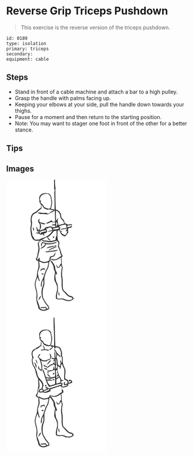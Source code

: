 # Reverse Grip Triceps Pushdown
> This exercise is the reverse version of the triceps pushdown.

``` 
id: 0189 
type: isolation 
primary: triceps 
secondary:  
equipment: cable 
``` 

## Steps

 - Stand in front of a cable machine and attach a bar to a high pulley.
 - Grasp the handle with palms facing up.
 - Keeping your elbows at your side, pull the handle down towards your thighs.
 - Pause for a moment and then return to the starting position.
 - Note: You may want to stager one foot in front of the other for a better stance.

## Tips


## Images

<svg width="203pt" height="275pt" viewBox="0 0 203 275" xmlns="http://www.w3.org/2000/svg">
  <g fill="#FFF">
    <path d="M0 0h96.56c.16 6.96.13 13.92.29 20.89.61-.72 1.22-1.44 1.83-2.17.12-1.2.37-3.61.5-4.81.9 4.64-2.52 8.53-1.95 13.1.45 11.02.59 22.06.52 33.1-2.51-.28-4.99-.7-7.46-1.21 1.44-6.38 3.64-13.12 1.52-19.6-.78-4.4-1.49-10.03-6.57-11.48-5.39-1.1-12.19-1.39-16.16 3.14-3.39 3.51-2.61 8.75-1.98 13.14.19 2.45 1.85 4.34 3.22 6.24-.04 1.98-.08 3.96-.09 5.95-3.1 2.13-5.87 4.68-8.76 7.08-2.9 2.57-7.2 3.3-9.38 6.71-2.89 4.74-3.18 10.61-2.3 15.98.92 4.7-1.26 9.24-.97 13.93.9 6.58.64 13.78 4.9 19.33 2.67 5.13 9.53 3.67 14.23 3.29-1.43 1.71-3.16 3.3-3.96 5.42-.37 3.04.86 5.96 1.07 8.96.5 5.51-1.94 10.69-2.22 16.15-.09 2.66-2.13 4.59-3.14 6.91 1.17 1.91 2.74 4.24 5.34 3.78-.65 5.5 1.26 11.2-.87 16.49-1.66 4.71-1.62 9.74-2.4 14.62-1.4 5.33-3.93 10.45-4.11 16.05.06 6.55 3.09 12.61 3.61 19.11.39 3.56-.59 7.09-.5 10.65.71 4.23 1.18 8.55 2.97 12.51 1.13 2.6.5 6.16 3.15 7.89 4.2 3.88 10.83 4.15 15.69 1.36 1.52-.7 3.65-.79 4.38-2.56.42-5.08-4.57-8.09-6.84-12.07-2.46-4.46-5.97-8.64-6.37-13.92-.68-6.4-.21-13.1 2.27-19.09 1.79-4.42.83-9.27.98-13.89-.19-5.24 2.03-10.1 3.66-14.96 1.11-3.68 3.89-6.62 4.71-10.41 1.3-4.3.31-9.37 3.67-12.87 2.13 5.17 6.99 9.29 6.84 15.24.04 2.95 1.63 5.48 2.88 8.05-1.12 5.19-1.91 10.52-1.53 15.84 1.3 4.52 4.62 8.25 5.28 13.01 2.02 8.41-3.44 16.33-2.04 24.79 4.01 2.96 8.86 1.4 13.37 1.71 4.66 2.17 9.75 4.01 14.95 3.19 2.81-1.15 6.76-1.93 7.46-5.42-1.13-2.62-3.49-4.41-6.34-4.68-4.83-.9-7.41-5.46-10.79-8.52-1.47-1.57-3.74-2.71-4.07-5.03-2.11-7.77-.13-15.92-1.62-23.77-1.22-5.98-.93-12.21.32-18.16.57-3.02-1.43-5.73-1.45-8.72-.01-4.54-.2-9.08-.74-13.59.79-1.07 3.2-1.81 2.17-3.5-1.02-2.04-2.38-3.96-2.7-6.27-.89-4.66-3.31-8.81-4.61-13.33.09-2.55 1.42-5.04.76-7.61-.79-1.81-2.44-3.16-2.95-5.08-1.24-6.12-.9-12.41-.3-18.58l3.19-.4c1.03 1.88 1.95 3.82 2.67 5.84 1.83 3.47 5.2 5.83 9.04 6.56 2.37-2.37 4.17-5.24 6.47-7.69a57.84 57.84 0 0 0-.65-7.2c.56-.65 1.11-1.31 1.67-1.96 1.76-.36 3.52-.73 5.29-1.1 1.19-2.09 1.52-4.38.68-6.67-2.43.21-4.85.47-7.25.85-2.18-1.06-4.59-1.67-6.66-2.9-.98-1.92-1.06-4.19-2.1-6.09-1.22-1.68-3.05-2.78-4.34-4.39-.96-2.72-.92-5.68-1.84-8.42-1.83-4.04-5.11-7.84-9.8-8.34-.87-11.8-.97-23.64-1.07-35.46-.18-4.04 1.33-8.2-.3-12.1-.53-4.26-.6-8.56-.47-12.84H203v275H0V0z"/>
    <path d="M71.47 31.61c3.51-3.12 8.46-3.14 12.88-3.03 2.2 1.82 4.79 3.67 5.27 6.7.65 4.19 2.12 8.38 1.45 12.67-.44 3.24-1.03 6.49-2.15 9.58-.75.31-2.23.93-2.98 1.25-2.86-.97-5.81-1.77-8.49-3.18-1.78-1.36-2.3-3.67-3.57-5.42-1.58-1.32-3.29-2.47-4.82-3.86.51-1.34 1.05-2.67 1.49-4.04-.66.02-1.98.04-2.64.05-.05-3.8.35-8.17 3.56-10.72z"/>
    <path d="M71.21 50.28c2.02 1.96 2.96 4.68 4.73 6.82 2.17 1.69 4.91 2.43 7.49 3.25.39.8.76 1.61 1.2 2.38-.2-.65-.6-1.94-.81-2.59 4.22-1.36 8.13 1.13 12.14 1.98-2.36 1.36-5.18 1.93-7.2 3.86-1.29 1.24-2.88 2.08-4.54 2.71-1.86-1.23-3.97-2.42-6.27-1.81-5.06 1.14-10.21-1.99-15.13.03 2.01.63 4.02 1.26 5.95 2.11 4.44.51 9.02-.21 13.37.97 1.49-.36 3.21-.33 4.41-1.44 2.51-2.13 5.88-2.59 8.75-4.06.45-1.47 1.41-2.35 2.87-2.64.34 7.52.54 15.05.58 22.58-.69.19-2.07.57-2.76.75-2.1-.18-4.2-1.96-4.57-4.06-2.47 4.1-8.54 3.36-10.88 7.78 3.29-.86 6.78-1.57 9.5-3.75 2.8.96 5.77.73 8.67.53.04 1.45.08 2.91.11 4.37-2.69-.12-5.5.01-7.66 1.83 2.63.21 5.28.07 7.9.39l.16 1.76c-.15.4-.44 1.2-.59 1.6-2.68.19-5.75.73-7.81-1.43-3.73.36-7.44.97-11.06 1.93-1.72.44-2.41 2.31-3.46 3.55-2.43.86-4.91 1.55-7.42 2.13l-1.2 4.81c3.01-4.08 8.23-4.36 12.88-4.52.05.56.14 1.68.18 2.24-3.05.31-6.09.86-9 1.83l-2.8 1.28 1.87 1.31c-.98-.06-1.96-.11-2.94-.16-.37-2.62-1.09-5.57.94-7.75-.65-.44-1.29-.88-1.94-1.31l-2.2 2.6c-1-2.25-1.99-4.49-2.98-6.73-.84.19-1.68.38-2.51.57.39.06 1.16.16 1.55.21.55 2.63 1.69 5.21 1.33 7.95.82-.03 2.48-.08 3.3-.11l.2 2.28c-2.36.22-4.71.55-7.03 1.01 2.76.69 5.56 1.2 8.32 1.88.96.61 1.92 1.24 2.95 1.72 1.29-.4 2.51-.96 3.75-1.49.89 1.19 1.72 2.47 2.93 3.36 1.04-1.45-.18-2.98-.53-4.44 2.33-.43 5.84-.6 6.45-3.49.86-2.5-1.3-4.43-2.46-6.37 1.45-.13 2.9-.25 4.36-.36l1.4-1.6c1.73-.12 3.45-.24 5.18-.33.97 1.68 1.74 3.47 2.28 5.35-3 1.07-6.74.79-9.03 3.33 3.25-.21 6.42-1.01 9.55-1.88-4.54 6.89-11.5 12.38-19.54 14.46-2.74.92-5.16 2.69-8.03 3.21-2.82.46-5.69.15-8.53 0-1.35-2.73-2.85-5.4-4.66-7.86-.58-4.65-1.65-9.21-2.2-13.86.26-4.33 1.56-8.63 1.47-12.95-1.67-4.99-1.12-10.65 1.9-15.01 2.29-2.97 6.38-3.46 8.86-6.19 2.54-2.49 5.59-4.38 8.2-6.79.04-2.58.02-5.15.06-7.73m-6.56 32.15c-.8 2.69 1.88 4.67 2.76 6.98 1.91 3.41-1.12 7.6 1.54 10.75 2.75-5.53 1.18-12-2.5-16.66.45-1.53.81-3.09 1.08-4.66-1.21.95-2.72 1.89-2.88 3.59m3.08 2.95c2.35 3.63 8 6.4 11.67 3.04-4.09-.22-7.77-2.03-11.67-3.04m-12.22 17.86c1.41-2.47.34-5.12-1.06-7.32-1.35 2.44.23 5 1.06 7.32zM100.54 82.94c-.01-6.96-.58-13.93.01-20.88 5.4 1.88 8.61 7.48 8.85 13.01.12 4.82 6.1 6.25 6.86 10.94.47.82.95 1.64 1.43 2.46-4.06 1.04-8.1 2.11-12.13 3.22-.47-2.89-1.25-5.72-1.89-8.58l1.24-5.83c-1.55 1.82-2.93 3.76-4.37 5.66zM101 84.51c1 1.52 1.92 3.1 2.87 4.65-.77 1.95-1.52 3.91-2.46 5.8l-.3-.94c-.3-3.16-.57-6.36-.11-9.51zM106.79 93.34c4.52-1.09 8.96-2.73 13.64-2.91.63 2.23 1.24 4.46 1.72 6.73-4.16 1.21-9.22.63-12.67 3.48 4.73-.1 9.33-1.32 13.93-2.32-.63.9-1.88 2.7-2.51 3.6-.09.92-.18 1.84-.26 2.76.93-.71 1.86-1.43 2.81-2.12-.27 3.65-1.51 7.88-5.35 9.2-3.2-1.66-6.53-3.45-7.92-7.03.71.04 2.13.13 2.84.17-.36-.58-1.07-1.74-1.42-2.32-.5.64-1.01 1.27-1.51 1.91-.92-1.81-2.47-3.63-1.24-5.69 1.34-2.19-1.02-3.77-2.06-5.46zM122.87 92.73c3.09-.7 6.23-1.11 9.39-1.34-.06 4.34-5.32 3.08-8 4.94-.47-1.2-.93-2.4-1.39-3.6z"/>
    <path d="M94.37 98.5c4.49-.89 9.15-3.24 13.74-1.67-3.04 4.33-9.03 2.94-13.56 3.87-.04-.55-.13-1.65-.18-2.2zM96.05 103.87c1.82-.58 3.71-.87 5.57-1.26-.16 4.23 1.33 8.83-.94 12.72-1.03 1.9-.96 4.09-.97 6.19-4.87 1.04-9.86 3.23-14.87 1.9-4.26-1.02-8.74-.49-12.96-1.81 3.87-1.68 6.67-5.39 11.12-5.64.8 3.49 3.22 6.9 7.17 6.73-2.13-2.16-4.46-4.13-6.28-6.57 4.57-3.51 8.92-7.47 12.16-12.26m-1.21 13.88c1.3-.37 2.62-2.14 2.08-3.49-1.65-.81-4.07 2.71-2.08 3.49z"/>
    <path d="M69 122.35c.52-.25 1.56-.75 2.09-1 2.16 4.69 8.24 2.9 12.29 4.12 6.42 1.97 12.8-.85 18.91-2.62 1.04 1.41 2.38 2.64 3.13 4.24.48 2.34-.72 4.61-.91 6.93 1.35 4.4 4.05 8.37 4.58 13.03.24 2.46 1.25 4.71 2.85 6.58-4.07 1.54-6.83 5.26-11.01 6.59-3.91 1.78-8.05-.45-11.98-.96 1.2-4.82 7.95-2.5 9.2-7.1.84-1.68 1.35-3.5 1.72-5.34-1.89 1.83-3.23 4.11-4.34 6.47-2.45.52-4.93 1.05-7.16 2.21-1.07 2.21-.1 5.05-1.57 7.15-2.28 2.27-5.65 2.83-8.7 3.31-3.81.53-7.16-1.66-10.53-3.03.04-1.79.07-3.57.08-5.35-2.52.09-2.78 2.88-3.9 4.55-.58-.84-1.16-1.67-1.73-2.49 2.59-3.57 2.7-8.02 3.69-12.13 2.17-5.25 1.78-11.25.23-16.61-.71-2.23.58-4.38 1.16-6.47l2.56-.33c-.17-.43-.5-1.31-.66-1.75m15.99 6.12c-4.28-.15-8.3-1.77-12.4-2.82-1.35 2.96-3.55 6.29-1.65 9.5.59-2.7 1.38-5.36 2.51-7.9 1.92.69 3.84 1.39 5.71 2.2-1.82 4.57-6.53 6.17-9.98 9.11l1.03.31c4.42-1.4 9.08-4.12 10.21-9 6.54 1.04 13.32.39 19.47-2.11 1.18-.64 1.89-1.85 2.78-2.81-5.62 2.2-11.6 3.8-17.68 3.52m12.3 5.75c1.25.52 3.67.79 4.39-.53-.94-.97-4.83-1.47-4.39.53m-16.49 4.23c5.1-.89 9.98-2.86 15.16-3.28l.65-1.94c-5.28 1.3-11.76 1.12-15.81 5.22m10.55.03c-2.36 1.21-5.05 2.34-6.23 4.92 5.53-3.45 12.07-4.91 17.45-8.5-3.96.38-7.65 1.93-11.22 3.58m-13.12 6.89c4.45 2.1 9.19-.45 13.79-.28 4.3-.32 9.54-.05 12.34-3.99-8.45 2.84-17.5 2.33-26.13 4.27z"/>
    <path d="M94.45 162.49c5.89.95 11.56-2.16 15.95-5.83.38 4.23.57 8.48.66 12.73-3.52.38-2.3 5.47-5.12 7.04-2.55-.52-3.78-2.98-4.65-5.17l-.48-.02c.72 2.27.92 5.26 3.3 6.49 3.52.5 4.94-3.36 6.61-5.67.68 2.23 1.98 4.5 1.41 6.91-1.43 6.57-2.08 13.53-.47 20.15.99 6.4-.56 12.97.98 19.32.54 2.2.49 4.83 2.51 6.3 3.8 3.26 6.44 7.75 10.62 10.57 2.68 1.92 7.42.81 8.43 4.69-4.67 4.39-11.86 3.3-17.09.56-4.31-2.1-9.31.53-13.69-1.1-.25-.32-.75-.98-1-1.31.15-4.34.1-8.89 1.86-12.95-.02-6.54.92-13.59-3.08-19.26-1.46-5.52-3.01-11.76-.8-17.3l1.02 3.6c.33-.82.98-2.44 1.31-3.25-1.22-3.68-3.86-6.97-3.76-11.01.12-4.22-2.7-7.52-4.76-10.91-1.22-2.13-3.16-3.64-5.23-4.87.55-4 3.5.08 5.47.29m13.34 71.95c-.46-2.88-.91-5.76-1.33-8.64-1.75 2.91-1.17 6.36 1.33 8.64zM66.7 164.59c2.73 1.1 5.27 2.79 8.19 3.37 3.52.28 6.97-.78 10.38-1.52-.55 4.58-1.12 9.35-3.45 13.42-4.42 6.66-4.91 15.04-8.99 21.87-2.41 4.53-3.3 9.82-2.5 14.89 1.84-1.7 1.53-4.34 1.72-6.6-.04-3.08 1.36-5.9 2.75-8.56.22 2.81.63 5.65.36 8.47-.31 3.55-2.43 6.57-3.17 10-1.47 8.64-.75 18.19 4.68 25.4 2.08 5.17 6.8 8.53 9.14 13.54-.8 1.12-2.25.99-3.45 1.28-.79-1.22-1.33-2.66-2.45-3.64-3.32.23-6.64.61-9.99.48-.14.38-.44 1.14-.59 1.52 3.32.33 6.63.22 9.94-.1.47.46 1.4 1.39 1.87 1.85-4.32 3.95-13.23 2.19-13.88-4.18-1.42-5.15-3.62-10.07-5.21-15.18 2.51-7.97.05-16.15-2.06-23.88-2.25-6.95.47-14.2 3.37-20.52.97 2.5 1.88 5.02 2.72 7.57l1.92.6c-1.78-5.1-3.52-10.28-3.98-15.7-.08-4.18 1.97-7.95 3.18-11.84.45-4.17-.43-8.37-.5-12.54m3.49 15.46c-.73 1.69-.88 3.54-.16 5.25.24-.84.72-2.52.96-3.37 1.85-.44 3.69-.91 5.52-1.44.56.74 1.67 2.23 2.23 2.97-.53-1.8-1.14-3.56-1.76-5.32-2.17.95-4.47 1.47-6.79 1.91m1.3 9.04c.12.49.34 1.47.46 1.96.78-.01 2.35-.04 3.14-.05.14-.4.43-1.2.58-1.6-1.39-.12-2.79-.22-4.18-.31m-6.83 53.64c3.43-1.53 4.47-5.29 6.09-8.33-3.61 1.11-4.59 5.31-6.09 8.33z"/>
  </g>
  <g fill="#333">
    <path d="M96.56 0h1.9c-.13 4.28-.06 8.58.47 12.84 1.63 3.9.12 8.06.3 12.1.1 11.82.2 23.66 1.07 35.46 4.69.5 7.97 4.3 9.8 8.34.92 2.74.88 5.7 1.84 8.42 1.29 1.61 3.12 2.71 4.34 4.39 1.04 1.9 1.12 4.17 2.1 6.09 2.07 1.23 4.48 1.84 6.66 2.9 2.4-.38 4.82-.64 7.25-.85.84 2.29.51 4.58-.68 6.67-1.77.37-3.53.74-5.29 1.1-.56.65-1.11 1.31-1.67 1.96.37 2.38.58 4.79.65 7.2-2.3 2.45-4.1 5.32-6.47 7.69-3.84-.73-7.21-3.09-9.04-6.56-.72-2.02-1.64-3.96-2.67-5.84l-3.19.4c-.6 6.17-.94 12.46.3 18.58.51 1.92 2.16 3.27 2.95 5.08.66 2.57-.67 5.06-.76 7.61 1.3 4.52 3.72 8.67 4.61 13.33.32 2.31 1.68 4.23 2.7 6.27 1.03 1.69-1.38 2.43-2.17 3.5.54 4.51.73 9.05.74 13.59.02 2.99 2.02 5.7 1.45 8.72-1.25 5.95-1.54 12.18-.32 18.16 1.49 7.85-.49 16 1.62 23.77.33 2.32 2.6 3.46 4.07 5.03 3.38 3.06 5.96 7.62 10.79 8.52 2.85.27 5.21 2.06 6.34 4.68-.7 3.49-4.65 4.27-7.46 5.42-5.2.82-10.29-1.02-14.95-3.19-4.51-.31-9.36 1.25-13.37-1.71-1.4-8.46 4.06-16.38 2.04-24.79-.66-4.76-3.98-8.49-5.28-13.01-.38-5.32.41-10.65 1.53-15.84-1.25-2.57-2.84-5.1-2.88-8.05.15-5.95-4.71-10.07-6.84-15.24-3.36 3.5-2.37 8.57-3.67 12.87-.82 3.79-3.6 6.73-4.71 10.41-1.63 4.86-3.85 9.72-3.66 14.96-.15 4.62.81 9.47-.98 13.89-2.48 5.99-2.95 12.69-2.27 19.09.4 5.28 3.91 9.46 6.37 13.92 2.27 3.98 7.26 6.99 6.84 12.07-.73 1.77-2.86 1.86-4.38 2.56-4.86 2.79-11.49 2.52-15.69-1.36-2.65-1.73-2.02-5.29-3.15-7.89-1.79-3.96-2.26-8.28-2.97-12.51-.09-3.56.89-7.09.5-10.65-.52-6.5-3.55-12.56-3.61-19.11.18-5.6 2.71-10.72 4.11-16.05.78-4.88.74-9.91 2.4-14.62 2.13-5.29.22-10.99.87-16.49-2.6.46-4.17-1.87-5.34-3.78 1.01-2.32 3.05-4.25 3.14-6.91.28-5.46 2.72-10.64 2.22-16.15-.21-3-1.44-5.92-1.07-8.96.8-2.12 2.53-3.71 3.96-5.42-4.7.38-11.56 1.84-14.23-3.29-4.26-5.55-4-12.75-4.9-19.33-.29-4.69 1.89-9.23.97-13.93-.88-5.37-.59-11.24 2.3-15.98 2.18-3.41 6.48-4.14 9.38-6.71 2.89-2.4 5.66-4.95 8.76-7.08.01-1.99.05-3.97.09-5.95-1.37-1.9-3.03-3.79-3.22-6.24-.63-4.39-1.41-9.63 1.98-13.14 3.97-4.53 10.77-4.24 16.16-3.14 5.08 1.45 5.79 7.08 6.57 11.48 2.12 6.48-.08 13.22-1.52 19.6 2.47.51 4.95.93 7.46 1.21.07-11.04-.07-22.08-.52-33.1-.57-4.57 2.85-8.46 1.95-13.1-.13 1.2-.38 3.61-.5 4.81-.61.73-1.22 1.45-1.83 2.17-.16-6.97-.13-13.93-.29-20.89M71.47 31.61c-3.21 2.55-3.61 6.92-3.56 10.72.66-.01 1.98-.03 2.64-.05-.44 1.37-.98 2.7-1.49 4.04 1.53 1.39 3.24 2.54 4.82 3.86 1.27 1.75 1.79 4.06 3.57 5.42 2.68 1.41 5.63 2.21 8.49 3.18.75-.32 2.23-.94 2.98-1.25 1.12-3.09 1.71-6.34 2.15-9.58.67-4.29-.8-8.48-1.45-12.67-.48-3.03-3.07-4.88-5.27-6.7-4.42-.11-9.37-.09-12.88 3.03m-.26 18.67c-.04 2.58-.02 5.15-.06 7.73-2.61 2.41-5.66 4.3-8.2 6.79-2.48 2.73-6.57 3.22-8.86 6.19-3.02 4.36-3.57 10.02-1.9 15.01.09 4.32-1.21 8.62-1.47 12.95.55 4.65 1.62 9.21 2.2 13.86 1.81 2.46 3.31 5.13 4.66 7.86 2.84.15 5.71.46 8.53 0 2.87-.52 5.29-2.29 8.03-3.21 8.04-2.08 15-7.57 19.54-14.46-3.13.87-6.3 1.67-9.55 1.88 2.29-2.54 6.03-2.26 9.03-3.33-.54-1.88-1.31-3.67-2.28-5.35-1.73.09-3.45.21-5.18.33l-1.4 1.6c-1.46.11-2.91.23-4.36.36 1.16 1.94 3.32 3.87 2.46 6.37-.61 2.89-4.12 3.06-6.45 3.49.35 1.46 1.57 2.99.53 4.44-1.21-.89-2.04-2.17-2.93-3.36-1.24.53-2.46 1.09-3.75 1.49-1.03-.48-1.99-1.11-2.95-1.72-2.76-.68-5.56-1.19-8.32-1.88 2.32-.46 4.67-.79 7.03-1.01l-.2-2.28c-.82.03-2.48.08-3.3.11.36-2.74-.78-5.32-1.33-7.95a82.3 82.3 0 0 1-1.55-.21c.83-.19 1.67-.38 2.51-.57.99 2.24 1.98 4.48 2.98 6.73l2.2-2.6c.65.43 1.29.87 1.94 1.31-2.03 2.18-1.31 5.13-.94 7.75.98.05 1.96.1 2.94.16l-1.87-1.31 2.8-1.28c2.91-.97 5.95-1.52 9-1.83-.04-.56-.13-1.68-.18-2.24-4.65.16-9.87.44-12.88 4.52l1.2-4.81c2.51-.58 4.99-1.27 7.42-2.13 1.05-1.24 1.74-3.11 3.46-3.55 3.62-.96 7.33-1.57 11.06-1.93 2.06 2.16 5.13 1.62 7.81 1.43.15-.4.44-1.2.59-1.6l-.16-1.76c-2.62-.32-5.27-.18-7.9-.39 2.16-1.82 4.97-1.95 7.66-1.83-.03-1.46-.07-2.92-.11-4.37-2.9.2-5.87.43-8.67-.53-2.72 2.18-6.21 2.89-9.5 3.75 2.34-4.42 8.41-3.68 10.88-7.78.37 2.1 2.47 3.88 4.57 4.06.69-.18 2.07-.56 2.76-.75-.04-7.53-.24-15.06-.58-22.58-1.46.29-2.42 1.17-2.87 2.64-2.87 1.47-6.24 1.93-8.75 4.06-1.2 1.11-2.92 1.08-4.41 1.44-4.35-1.18-8.93-.46-13.37-.97-1.93-.85-3.94-1.48-5.95-2.11 4.92-2.02 10.07 1.11 15.13-.03 2.3-.61 4.41.58 6.27 1.81 1.66-.63 3.25-1.47 4.54-2.71 2.02-1.93 4.84-2.5 7.2-3.86-4.01-.85-7.92-3.34-12.14-1.98.21.65.61 1.94.81 2.59-.44-.77-.81-1.58-1.2-2.38-2.58-.82-5.32-1.56-7.49-3.25-1.77-2.14-2.71-4.86-4.73-6.82m29.33 32.66c1.44-1.9 2.82-3.84 4.37-5.66l-1.24 5.83c.64 2.86 1.42 5.69 1.89 8.58 4.03-1.11 8.07-2.18 12.13-3.22-.48-.82-.96-1.64-1.43-2.46-.76-4.69-6.74-6.12-6.86-10.94-.24-5.53-3.45-11.13-8.85-13.01-.59 6.95-.02 13.92-.01 20.88m.46 1.57c-.46 3.15-.19 6.35.11 9.51l.3.94c.94-1.89 1.69-3.85 2.46-5.8-.95-1.55-1.87-3.13-2.87-4.65m5.79 8.83c1.04 1.69 3.4 3.27 2.06 5.46-1.23 2.06.32 3.88 1.24 5.69.5-.64 1.01-1.27 1.51-1.91.35.58 1.06 1.74 1.42 2.32-.71-.04-2.13-.13-2.84-.17 1.39 3.58 4.72 5.37 7.92 7.03 3.84-1.32 5.08-5.55 5.35-9.2-.95.69-1.88 1.41-2.81 2.12.08-.92.17-1.84.26-2.76.63-.9 1.88-2.7 2.51-3.6-4.6 1-9.2 2.22-13.93 2.32 3.45-2.85 8.51-2.27 12.67-3.48-.48-2.27-1.09-4.5-1.72-6.73-4.68.18-9.12 1.82-13.64 2.91m16.08-.61c.46 1.2.92 2.4 1.39 3.6 2.68-1.86 7.94-.6 8-4.94-3.16.23-6.3.64-9.39 1.34m-28.5 5.77c.05.55.14 1.65.18 2.2 4.53-.93 10.52.46 13.56-3.87-4.59-1.57-9.25.78-13.74 1.67m1.68 5.37c-3.24 4.79-7.59 8.75-12.16 12.26 1.82 2.44 4.15 4.41 6.28 6.57-3.95.17-6.37-3.24-7.17-6.73-4.45.25-7.25 3.96-11.12 5.64 4.22 1.32 8.7.79 12.96 1.81 5.01 1.33 10-.86 14.87-1.9.01-2.1-.06-4.29.97-6.19 2.27-3.89.78-8.49.94-12.72-1.86.39-3.75.68-5.57 1.26M69 122.35c.16.44.49 1.32.66 1.75l-2.56.33c-.58 2.09-1.87 4.24-1.16 6.47 1.55 5.36 1.94 11.36-.23 16.61-.99 4.11-1.1 8.56-3.69 12.13.57.82 1.15 1.65 1.73 2.49 1.12-1.67 1.38-4.46 3.9-4.55-.01 1.78-.04 3.56-.08 5.35 3.37 1.37 6.72 3.56 10.53 3.03 3.05-.48 6.42-1.04 8.7-3.31 1.47-2.1.5-4.94 1.57-7.15 2.23-1.16 4.71-1.69 7.16-2.21 1.11-2.36 2.45-4.64 4.34-6.47-.37 1.84-.88 3.66-1.72 5.34-1.25 4.6-8 2.28-9.2 7.1 3.93.51 8.07 2.74 11.98.96 4.18-1.33 6.94-5.05 11.01-6.59-1.6-1.87-2.61-4.12-2.85-6.58-.53-4.66-3.23-8.63-4.58-13.03.19-2.32 1.39-4.59.91-6.93-.75-1.6-2.09-2.83-3.13-4.24-6.11 1.77-12.49 4.59-18.91 2.62-4.05-1.22-10.13.57-12.29-4.12-.53.25-1.57.75-2.09 1m25.45 40.14c-1.97-.21-4.92-4.29-5.47-.29 2.07 1.23 4.01 2.74 5.23 4.87 2.06 3.39 4.88 6.69 4.76 10.91-.1 4.04 2.54 7.33 3.76 11.01-.33.81-.98 2.43-1.31 3.25l-1.02-3.6c-2.21 5.54-.66 11.78.8 17.3 4 5.67 3.06 12.72 3.08 19.26-1.76 4.06-1.71 8.61-1.86 12.95.25.33.75.99 1 1.31 4.38 1.63 9.38-1 13.69 1.1 5.23 2.74 12.42 3.83 17.09-.56-1.01-3.88-5.75-2.77-8.43-4.69-4.18-2.82-6.82-7.31-10.62-10.57-2.02-1.47-1.97-4.1-2.51-6.3-1.54-6.35.01-12.92-.98-19.32-1.61-6.62-.96-13.58.47-20.15.57-2.41-.73-4.68-1.41-6.91-1.67 2.31-3.09 6.17-6.61 5.67-2.38-1.23-2.58-4.22-3.3-6.49l.48.02c.87 2.19 2.1 4.65 4.65 5.17 2.82-1.57 1.6-6.66 5.12-7.04-.09-4.25-.28-8.5-.66-12.73-4.39 3.67-10.06 6.78-15.95 5.83m-27.75 2.1c.07 4.17.95 8.37.5 12.54-1.21 3.89-3.26 7.66-3.18 11.84.46 5.42 2.2 10.6 3.98 15.7l-1.92-.6c-.84-2.55-1.75-5.07-2.72-7.57-2.9 6.32-5.62 13.57-3.37 20.52 2.11 7.73 4.57 15.91 2.06 23.88 1.59 5.11 3.79 10.03 5.21 15.18.65 6.37 9.56 8.13 13.88 4.18-.47-.46-1.4-1.39-1.87-1.85-3.31.32-6.62.43-9.94.1.15-.38.45-1.14.59-1.52 3.35.13 6.67-.25 9.99-.48 1.12.98 1.66 2.42 2.45 3.64 1.2-.29 2.65-.16 3.45-1.28-2.34-5.01-7.06-8.37-9.14-13.54-5.43-7.21-6.15-16.76-4.68-25.4.74-3.43 2.86-6.45 3.17-10 .27-2.82-.14-5.66-.36-8.47-1.39 2.66-2.79 5.48-2.75 8.56-.19 2.26.12 4.9-1.72 6.6-.8-5.07.09-10.36 2.5-14.89 4.08-6.83 4.57-15.21 8.99-21.87 2.33-4.07 2.9-8.84 3.45-13.42-3.41.74-6.86 1.8-10.38 1.52-2.92-.58-5.46-2.27-8.19-3.37z"/>
    <path d="M64.65 82.43c.16-1.7 1.67-2.64 2.88-3.59-.27 1.57-.63 3.13-1.08 4.66 3.68 4.66 5.25 11.13 2.5 16.66-2.66-3.15.37-7.34-1.54-10.75-.88-2.31-3.56-4.29-2.76-6.98z"/>
    <path d="M67.73 85.38c3.9 1.01 7.58 2.82 11.67 3.04-3.67 3.36-9.32.59-11.67-3.04zM55.51 103.24c-.83-2.32-2.41-4.88-1.06-7.32 1.4 2.2 2.47 4.85 1.06 7.32zM94.84 117.75c-1.99-.78.43-4.3 2.08-3.49.54 1.35-.78 3.12-2.08 3.49zM84.99 128.47c6.08.28 12.06-1.32 17.68-3.52-.89.96-1.6 2.17-2.78 2.81-6.15 2.5-12.93 3.15-19.47 2.11-1.13 4.88-5.79 7.6-10.21 9l-1.03-.31c3.45-2.94 8.16-4.54 9.98-9.11-1.87-.81-3.79-1.51-5.71-2.2-1.13 2.54-1.92 5.2-2.51 7.9-1.9-3.21.3-6.54 1.65-9.5 4.1 1.05 8.12 2.67 12.4 2.82zM97.29 134.22c-.44-2 3.45-1.5 4.39-.53-.72 1.32-3.14 1.05-4.39.53zM80.8 138.45c4.05-4.1 10.53-3.92 15.81-5.22l-.65 1.94c-5.18.42-10.06 2.39-15.16 3.28zM91.35 138.48c3.57-1.65 7.26-3.2 11.22-3.58-5.38 3.59-11.92 5.05-17.45 8.5 1.18-2.58 3.87-3.71 6.23-4.92zM78.23 145.37c8.63-1.94 17.68-1.43 26.13-4.27-2.8 3.94-8.04 3.67-12.34 3.99-4.6-.17-9.34 2.38-13.79.28zM70.19 180.05c2.32-.44 4.62-.96 6.79-1.91.62 1.76 1.23 3.52 1.76 5.32-.56-.74-1.67-2.23-2.23-2.97-1.83.53-3.67 1-5.52 1.44-.24.85-.72 2.53-.96 3.37-.72-1.71-.57-3.56.16-5.25zM71.49 189.09c1.39.09 2.79.19 4.18.31-.15.4-.44 1.2-.58 1.6-.79.01-2.36.04-3.14.05-.12-.49-.34-1.47-.46-1.96zM107.79 234.44c-2.5-2.28-3.08-5.73-1.33-8.64.42 2.88.87 5.76 1.33 8.64zM64.66 242.73c1.5-3.02 2.48-7.22 6.09-8.33-1.62 3.04-2.66 6.8-6.09 8.33z"/>
  </g>
</svg>

<svg width="203pt" height="275pt" viewBox="0 0 203 275" xmlns="http://www.w3.org/2000/svg">
  <g fill="#FFF">
    <path d="M0 0h203v275H0V0m95.93 1.63c-.54 6.45-.13 12.93-.09 19.38.94 12.97.85 25.97.97 38.96-2.16-.62-4.31-1.33-6.55-1.62-.07.41-.21 1.22-.29 1.63.35 1.3 1.37 1.78 3.05 1.43-.41.79-1.23 2.39-1.64 3.18-.94.34-1.88.67-2.82.99-.26.58-.76 1.75-1.02 2.33-3.38.04-6.58-1.27-9.95-1.41.57-3.79-2.39-6.56-4.39-9.36 1.31 3.13 2.52 6.32 3.52 9.57-2.3.37-4.57.81-6.87 1.18.18.4.55 1.2.73 1.61 4.38-1.23 9.25-2.16 13.43.23.51-.33 1.53-.99 2.04-1.33.55-.04 1.66-.14 2.21-.19 1.27-1.06 2.64-1.98 4.13-2.7.77-1.46 1.54-2.91 2.29-4.38.83.56 1.65 1.12 2.48 1.68.12.88.36 2.66.48 3.55.51-.81 1.52-2.43 2.03-3.24 2.86-.68 6.17-.24 7.98 2.31 3.12 4.61 3.81 10.53 2.11 15.81.5-.04 1.51-.13 2.01-.17 1.43 4.6.88 9.41.83 14.13-.84-2.01-1.74-3.97-2.63-5.95-.3.11-.92.33-1.22.43 1.64 3.59 1.2 7.49-.14 11.09-1.53-1.45-4.3-2.31-4.35-4.75-.85-3.98-.33-8.34-2.39-11.99.46-2.33.99-4.65 1.61-6.95 2.11 1.88 3.51 5.19 6.66 5.43-2-2.84-3.89-5.97-7.05-7.66-1.27-3.15-3.45-5.77-5.24-8.62-.3.59-.61 1.18-.91 1.77 4.38 4.26 5.74 11.06 2.84 16.53-.78-4.86.39-10.12-2.04-14.62-.31 5.15.03 10.3-.04 15.45-1.94-.33-3.83-.91-5.66-1.64l-.63 1.64c2.25.91 4.53 1.78 6.93 2.26-.86 1.03-4.07 1.3-3.07 3.16.87-.27 1.72-.6 2.55-.99-.02 2.22-.02 4.43-.15 6.64-1.14-1.1-2.02-2.45-3.16-3.53-.12 1.36-.27 2.73-.45 4.09h-3.92c-.36.44-1.09 1.33-1.46 1.77-2.07.58-3.66 1.99-5.06 3.56-2.85-1.09-5.35-2.84-7.67-4.8-.93 2.39 1.39 3.98 3.46 4.43 1.5.91 3.17 1.43 4.84 1.93 1.72-2.08 4.26-3.06 6.45-4.51 1.78-.5 3.5-1.18 5.06-2.17l2.52 1.14c.03 2.87.11 5.74.2 8.62-.21.01-.64.04-.86.06-.26-2.12-.85-4.15-1.78-6.08-.57 2.73.05 6.21-2.62 8.02-3.87-1.25-7.4 2.05-11.19.15.51.45 1.53 1.36 2.04 1.81-.39.91-.79 1.8-1.04 2.75.91.76 1.85 1.48 2.83 2.16-.49-1.51-.98-3.01-1.52-4.5 2.74.94 5.35-1.14 8.14-1.08 2.17.08 4.31-3.39 5.97-.87.44 4.15.19 8.34.12 12.51-5.74 1.46-11.7 2.77-17.58 1.24-4.25-5.02-2.5-13.71-8.94-16.95 2.27-5.77-.33-11.48-2.26-16.89 3.09 1.37 6.47 2.52 9.83 1.27.23.34.7 1 .93 1.34l2.54-2.63c2.56-.75 5.98-1.05 6.92-4.06 2.31-3.34.68-8.3-2.56-10.4.96 3.62 2.66 7.27 1.07 10.99-2.72.92-5.56 1.64-7.92 3.35-2.36-.15-4.8.16-7.09-.54-3.28-1.58-5.76-4.28-8.49-6.6 1.57-1.59 3.02-3.31 4.04-5.31-.54-.01-1.63-.01-2.18-.02-1.4 2.52-2.98 4.92-4.42 7.42.49-.39 1.48-1.16 1.98-1.54 1.28 2.05 2.87 3.97 3.62 6.3 1.77 6.26 4.64 12.75 2.38 19.3-1.39-1.12-2.78-2.25-4.18-3.36-.01-1.18-.02-2.35-.04-3.53a1023 1023 0 0 0-1.82-.2l.33 4.7c2.35 1.92 4.82 3.7 6.95 5.88-.14-1.59-.38-3.21.14-4.76 3.97 5.01 4.53 11.57 6.95 17.3 1.34 6.58 4.1 12.71 7.74 18.33 8.51-1.55 16.39-6.03 25.1-6.37-.03.49-.08 1.46-.11 1.94-8.28 2.15-16.18 5.69-24.53 7.52-2.26-.94-4.26-2.47-6.58-3.33.61-1.08.97-2.24 1.09-3.48-1.15-.03-2.29-.05-3.44-.06.85 1.66 1.78 3.28 2.68 4.92-.66.35-1.97 1.05-2.63 1.4 1.92.09 3.83.17 5.75.23-2.2 1.43-4.39 3.01-6.94 3.76-2.34.44-2.66-2.62-3.79-3.99 1.29-2.14 3.01-4.51 1.88-7.12-.76-5.62-5.24-9.28-8.67-13.35-3.26-3.63-3.17-8.77-4.81-13.14-1.52-3.95-2.78-8.09-5.36-11.52-2.07-2.88-1.93-6.58-3-9.84.11-1.83.29-3.65.53-5.46l2.08.12c-1.58-3.65-3.3-7.6-2.45-11.67.93-2.87 3.65-4.54 6.04-6.08-.42-.59-.85-1.18-1.28-1.77-2.69 2.01-6.12 4.08-6.42 7.81-1.16 3.34.41 6.57.99 9.82-2 7.03-.56 14.97 3.82 20.83 3.64 7.19 3.44 15.87 8.18 22.57-.03 3.58-.07 7.16.42 10.72.6 5.51-2.12 10.62-2.19 16.09.11 2.89-2.48 4.77-3.31 7.37 1.15 1.16 2.28 2.35 3.4 3.55.68.12 2.04.37 2.72.49-1.56 3.66-.32 7.65-.38 11.47-.47 3.09-1.94 5.93-2.34 9.04-.67 3.54-.55 7.19-1.32 10.71-1.55 4.55-3.3 9.09-3.93 13.89-.49 6.69 2.7 12.89 3.43 19.44.55 3.76.02 7.57-.71 11.26.69 2.26 1.38 4.55 1.41 6.93.06 2.86 2.07 5.18 2.54 7.96-.11 8.62 12.24 11.8 18.2 7.04 1.79-.14 3.38-.89 4.75-2.01-.22-5.74-5.6-8.86-7.97-13.57-1.63-3.42-4.37-6.31-5.13-10.1-1.61-7.88-.68-16.24 2.48-23.62 1.19-6.57-.88-13.49 1.54-19.89 1.67-4.25 2.53-8.88 5.19-12.67 3.31-5.05 2.15-11.45 4.44-16.85 3.04 1.87 4.39 5.28 6.34 8.12 1.99 2.58 1.29 6 1.96 9 .71 1.87 1.72 3.61 2.62 5.4a59.51 59.51 0 0 0-1.68 15.78c1.37 4.54 4.76 8.27 5.37 13.07 2.15 8.39-3.56 16.24-1.99 24.67 2.84 1.97 6.27 2.72 9.65 1.79 3.95-1.02 7.29 1.77 10.74 3.17 2.39-.59 4.72.4 7.1.36 2.35-.8 4.67-1.74 6.82-3 1.53-1.31 1.76-3.53.07-4.83-1.75-3.03-5.72-1.84-8.19-3.79-3.78-2.5-6.07-6.62-9.73-9.27-2.09-1.3-2.01-3.97-2.53-6.09-1.13-7.61.55-15.44-1.41-22.96-.54-5.25-.59-10.7.8-15.84.9-3.2-1.92-5.92-1.56-9.1.16-4.52-.18-9.03-.77-13.51 1.31-.97 2.6-1.98 3.88-2.99.15-2.53-.25-4.97-2.67-6.29-.48-.87-.96-1.74-1.43-2.6.62 2.96 2.29 6.1.66 9.03-4.22 1.67-7.14 5.56-11.58 6.78-4.12 1.58-8.35-.25-12.25-1.57-.32 3.58-3.12 5.95-6.57 6.45-4.95 1.88-10.07-.13-14.21-2.9-.69.1-2.07.29-2.75.39-.87-.99-1.74-1.99-2.6-2.99 2.62-3.38 2.19-7.66 2.24-11.67 1.25-1.83 3.1-3.62 2.88-6.02.03-3.47.34-7.07-1.02-10.36l.8-3.05c2.18 2.6 4.41 5.28 5.61 8.5 1.05 2.9-.35 5.83-1 8.65-1.79.63-3.57 1.29-5.37 1.91-.6 1.72-.76 3.54-.73 5.35 1.83.53 3.72 1.5 5.62.68 3.18-1.17 6.29 1.29 9.51.62 3.1-.73 6.02-2.03 8.93-3.31-.05-1.22-.09-2.45-.12-3.67 6.55-2.48 13.35-4.25 19.9-6.75 1.82 2.39 4.64 3.98 7.68 2.82 3.5-1.02 9.71-1.84 8.48-6.95 2.59-.9 6.21-.56 7.81-3.16.84-3.64-3.36-5.59-6.42-5.08-.03 1.14-.06 2.28-.11 3.42.87-.35 2.6-1.03 3.46-1.37 2.64 2.91-2.13 3.47-3.89 4.34-.41-1.87-.83-3.75-1.07-5.65-1.84-.9-3.76-1.67-5.53-2.7-2.39-6.04 1.35-12.49-.35-18.64-.8-4.14-3.9-7.44-4.3-11.71-1.61-5.69.64-12.03-2.67-17.3 1.56-4.71-.78-9.25-2.39-13.59-2.11-3.78-6.8-4.14-10.64-4.45-1.25-19.08-.65-38.24-2.01-57.31-.33-.43-1-1.28-1.34-1.71M73.03 28.1c-3.5 1.54-6.4 4.94-6.46 8.89.07 4.69.22 9.98 3.9 13.42-.27 2.8-.61 5.59-1.04 8.37-3.09 1.96-6.1 4.12-9.57 5.35l-.36 2.93c4.33-1.33 7.49-4.91 11.49-6.97-.24-1.8-.43-3.65.18-5.41-.01-1.43-.02-2.87-.02-4.3 2.84 2.15 3.17 6.53 6.66 7.91 3.32 1.61 7.66 3.14 11.08 1.7.63-1.02 1.31-2.01 1.99-3 .71-3.98 1.63-7.93 1.98-11.96-.16-3.46-1.6-6.69-1.97-10.13-.23-4.04-3.92-7.34-7.88-7.54-3.33-.3-6.79-.39-9.98.74M58.85 87.33c1.22 3.07 2.59 6.08 3.98 9.07.32-3.62-.57-7.23-3.98-9.07m28 3.61c-1.32 2.57-3.99 4.28-4.79 7.09 3.86-1.76 5.59-5.79 8.81-8.31-1.5-.57-3.25-.4-4.02 1.22m6.42.17c.58.64.58.64 0 0m-37.73 2.33c3.65 2.66 3.62 7.21 4.62 11.19 2.33-4.16.45-10.36-4.62-11.19m20.48 10.87c.67 2.49 3.39 2.93 5.46 3.74.43-.54 1.28-1.64 1.71-2.19-2.44-.24-4.81-.92-7.17-1.55m18.35 13.29c1.51.46 3.2-1.95 2.64-3.28-1.59-.6-3.64 1.84-2.64 3.28m-11.57-2.01c.61 3.6 3.3 7.18 7.26 7.17-2.28-2.52-4.7-4.94-7.26-7.17z"/>
    <path d="M71.45 31.64c3.51-3.14 8.48-3.14 12.91-3.04 2.21 1.83 4.84 3.7 5.27 6.77.58 3.52 1.62 7.01 1.6 10.61-.26 3.85-1.2 7.6-1.92 11.37-1.12.47-2.23.94-3.34 1.41-2.69-.89-5.43-1.68-8-2.88-2.19-1.16-2.7-3.8-4.04-5.68-1.6-1.34-3.34-2.5-4.86-3.93.39-1.44 1.59-2.84 1.1-4.41-.58.19-1.74.58-2.32.78.06-3.87.31-8.37 3.6-11zM99.71 85.42c2.66 2.59 1.51 6.66 2.33 9.93.79 2.84.46 5.79.56 8.71-.89.8-1.76 1.62-2.62 2.46 1.02-2.99-1.19-7.25 1.9-9.31-.67-.6-1.33-1.2-2-1.8.45-3.33-.12-6.66-.17-9.99zM110.48 100.11c.31-1 .91-3 1.22-4 2.33 1.75 2.38 5.01 4.02 7.3 4.21 7.7-.31 16.45 1.86 24.56 2.21.89 4.34 2.02 6.27 3.44-.02 1.43-.03 2.86-.06 4.29-1.82.45-3.64.91-5.47 1.33.06-1.62.12-3.24.16-4.85-3.28 1.07-1.96 4.49-1.68 6.96 2.26-.52 4.56-.86 6.86-1.18-.24.4-.71 1.21-.95 1.61-3.39 1.09-6.91 3.52-10.57 2.06.63-2.03 1.59-3.95 1.68-6.11-1.25-.67-2.41-1.56-3.79-1.94-2.97.69-5.85 1.73-8.79 2.54-.04-2.86-.05-5.72-.02-8.58 2.21-1.24 4.25-2.75 6.07-4.52.72 1.94 1.51 3.85 2.29 5.76-.12.82-.37 2.48-.5 3.3 1.23 2.95 2.6-.67 3.37-1.69.84-.07 2.54-.2 3.39-.26-.68-1.97-2.82-1.27-4.33-1.56-2.32-6.98-7.98-12.87-7.8-20.56.23-2.83-.44-5.88.9-8.51.47 2.37 2.29 3.08 4.43 3.07-.32.6-.97 1.8-1.3 2.4.48.24 1.44.7 1.92.93.4-1.91.87-3.82.82-5.79z"/>
    <path d="M100.28 109.13c.61-.18 1.82-.53 2.43-.71.13 3.23.36 6.52 1.76 9.5a11.7 11.7 0 0 0-2.88 3.93l2.29-.56c.37-.32 1.12-.94 1.5-1.26.34.28 1.03.84 1.38 1.12a96.776 96.776 0 0 0-5.45 4.44c.19-5.52-1.27-10.92-1.03-16.46zM89.95 126.17c2.99-.41 5.83-1.5 8.76-2.2.06 4.38.17 8.76-.07 13.14-3.28.89-6.53 1.84-9.8 2.76-3.21-2.41-5.24-5.8-6.24-9.67 3.43-.69 6.9-.24 10.36-.13-2.82-3.49-7.28-2.53-11.11-1.73-.35-1.06-.69-2.13-1.03-3.2 3.04.36 6.05 1.17 9.13 1.03m3.88 3.27c1.42.06 2.98-.71 3.78-1.88-.68-1.58-5.92.2-3.78 1.88zM74.94 151.75c3.68-2.23 8.4-2.59 11.5-5.7l.6 2.97c-2.63 1.13-5.26 2.27-7.77 3.65l-4.33-.92zM67.04 149.86c1.6-.75 3.2-1.51 4.79-2.27 1 1.04 2.01 2.08 3.03 3.1-2.52.53-7.02 3.17-7.82-.83zM89.74 159.97c6.3 5.62 15.18 1.4 20.64-3.27.42 4.38.62 8.78.63 13.18-.44-.1-1.31-.31-1.74-.42-.9 2.34-1.1 5.62-3.55 6.85-2.76-.61-3.7-3.64-5.05-5.75.76 2.56.9 6.59 4.11 7.3 3.16-.25 4.35-3.52 5.81-5.81.78 2.19 2.09 4.43 1.54 6.84-1.28 5.31-1.6 10.86-1.23 16.3 1.44 5.48 1.09 11.16 1.02 16.77-.13 3.81 1.08 7.49 1.62 11.23 6.13 4.82 9.89 13.91 18.76 14 .65.92 1.45 1.77 1.81 2.86-2.66 2.18-5.87 3.65-9.35 2.67-4.86.42-8.56-4.01-13.48-2.95-2.89-.18-7.11 1.52-8.86-1.61.18-4.34.09-8.9 1.88-12.94-.04-4.13.21-8.27-.22-12.39-.43-3.53-3.26-6.2-3.72-9.72-.64-4.93-2.03-10.07.07-14.87l.82 3.95c.37-.8 1.12-2.41 1.49-3.22-1.21-3.66-3.85-6.94-3.76-10.96.1-6.37-5.65-10.47-7.85-15.92-.45.09-1.35.27-1.8.37l.41-2.49m18.21 74.38c-.65-2.81-1.11-5.66-1.44-8.52-1.87 2.81-1.31 6.5 1.44 8.52zM66.59 164.63c2.75 1.11 5.33 2.68 8.24 3.34 3.55.28 7.01-.76 10.44-1.5-.44 6.38-2.31 12.62-6.07 17.84-.66 3.64-2.48 6.92-3.34 10.52-.89 3.67-3.29 6.7-4.5 10.25-1.32 3.62-1.51 7.55-1.21 11.36 2.34-1.36 1.61-4.31 1.91-6.55-.02-3.02 1.39-5.78 2.75-8.4.22 3.18.7 6.41.17 9.58-.61 3.11-2.38 5.85-3.02 8.95-1.46 8.63-.7 18.15 4.71 25.35 2.09 5.17 6.83 8.53 9.15 13.55-.89 1.01-2.27.97-3.49 1.21-.81-1.18-1.19-2.75-2.42-3.57-3.33.07-6.65.65-10 .42-.14.38-.43 1.15-.58 1.54 3.32.36 6.62.26 9.92-.14.47.48 1.39 1.44 1.86 1.91-3.92 3.28-10.67 2.63-13.25-1.94-1.32-6-3.99-11.57-5.8-17.43 2.5-8 .06-16.2-2.07-23.97-2.22-6.91.45-14.14 3.4-20.4.95 2.49 1.84 5 2.68 7.53.48.16 1.42.48 1.9.64-1.68-5.15-3.5-10.32-3.94-15.76-.13-4.41 2.3-8.3 3.28-12.47.18-3.96-.43-7.92-.72-11.86m3.39 15.26c-.28 1.79-.71 3.66.02 5.41.25-.83.76-2.5 1.02-3.34 1.83-.46 3.67-.94 5.49-1.46.58 1.13 1.33 2.13 2.26 3.01-.5-1.84-1.15-3.64-1.79-5.43-2.18 1.12-4.56 1.71-7 1.81m1.81 11.15c.84-.01 2.51-.02 3.35-.03.11-.39.33-1.18.45-1.57-1.28-.19-2.56-.37-3.84-.54.01.71.03 1.42.04 2.14m-7.11 51.68c3.39-1.52 4.48-5.24 6.08-8.27-3.64.99-4.63 5.25-6.08 8.27z"/>
  </g>
  <g fill="#333">
    <path d="M95.93 1.63c.34.43 1.01 1.28 1.34 1.71 1.36 19.07.76 38.23 2.01 57.31 3.84.31 8.53.67 10.64 4.45 1.61 4.34 3.95 8.88 2.39 13.59 3.31 5.27 1.06 11.61 2.67 17.3.4 4.27 3.5 7.57 4.3 11.71 1.7 6.15-2.04 12.6.35 18.64 1.77 1.03 3.69 1.8 5.53 2.7.24 1.9.66 3.78 1.07 5.65 1.76-.87 6.53-1.43 3.89-4.34-.86.34-2.59 1.02-3.46 1.37.05-1.14.08-2.28.11-3.42 3.06-.51 7.26 1.44 6.42 5.08-1.6 2.6-5.22 2.26-7.81 3.16 1.23 5.11-4.98 5.93-8.48 6.95-3.04 1.16-5.86-.43-7.68-2.82-6.55 2.5-13.35 4.27-19.9 6.75.03 1.22.07 2.45.12 3.67-2.91 1.28-5.83 2.58-8.93 3.31-3.22.67-6.33-1.79-9.51-.62-1.9.82-3.79-.15-5.62-.68-.03-1.81.13-3.63.73-5.35 1.8-.62 3.58-1.28 5.37-1.91.65-2.82 2.05-5.75 1-8.65-1.2-3.22-3.43-5.9-5.61-8.5l-.8 3.05c1.36 3.29 1.05 6.89 1.02 10.36.22 2.4-1.63 4.19-2.88 6.02-.05 4.01.38 8.29-2.24 11.67.86 1 1.73 2 2.6 2.99.68-.1 2.06-.29 2.75-.39 4.14 2.77 9.26 4.78 14.21 2.9 3.45-.5 6.25-2.87 6.57-6.45 3.9 1.32 8.13 3.15 12.25 1.57 4.44-1.22 7.36-5.11 11.58-6.78 1.63-2.93-.04-6.07-.66-9.03.47.86.95 1.73 1.43 2.6 2.42 1.32 2.82 3.76 2.67 6.29-1.28 1.01-2.57 2.02-3.88 2.99.59 4.48.93 8.99.77 13.51-.36 3.18 2.46 5.9 1.56 9.1-1.39 5.14-1.34 10.59-.8 15.84 1.96 7.52.28 15.35 1.41 22.96.52 2.12.44 4.79 2.53 6.09 3.66 2.65 5.95 6.77 9.73 9.27 2.47 1.95 6.44.76 8.19 3.79 1.69 1.3 1.46 3.52-.07 4.83-2.15 1.26-4.47 2.2-6.82 3-2.38.04-4.71-.95-7.1-.36-3.45-1.4-6.79-4.19-10.74-3.17-3.38.93-6.81.18-9.65-1.79-1.57-8.43 4.14-16.28 1.99-24.67-.61-4.8-4-8.53-5.37-13.07-.15-5.3.42-10.62 1.68-15.78-.9-1.79-1.91-3.53-2.62-5.4-.67-3 .03-6.42-1.96-9-1.95-2.84-3.3-6.25-6.34-8.12-2.29 5.4-1.13 11.8-4.44 16.85-2.66 3.79-3.52 8.42-5.19 12.67-2.42 6.4-.35 13.32-1.54 19.89-3.16 7.38-4.09 15.74-2.48 23.62.76 3.79 3.5 6.68 5.13 10.1 2.37 4.71 7.75 7.83 7.97 13.57-1.37 1.12-2.96 1.87-4.75 2.01-5.96 4.76-18.31 1.58-18.2-7.04-.47-2.78-2.48-5.1-2.54-7.96-.03-2.38-.72-4.67-1.41-6.93.73-3.69 1.26-7.5.71-11.26-.73-6.55-3.92-12.75-3.43-19.44.63-4.8 2.38-9.34 3.93-13.89.77-3.52.65-7.17 1.32-10.71.4-3.11 1.87-5.95 2.34-9.04.06-3.82-1.18-7.81.38-11.47-.68-.12-2.04-.37-2.72-.49-1.12-1.2-2.25-2.39-3.4-3.55.83-2.6 3.42-4.48 3.31-7.37.07-5.47 2.79-10.58 2.19-16.09-.49-3.56-.45-7.14-.42-10.72-4.74-6.7-4.54-15.38-8.18-22.57-4.38-5.86-5.82-13.8-3.82-20.83-.58-3.25-2.15-6.48-.99-9.82.3-3.73 3.73-5.8 6.42-7.81.43.59.86 1.18 1.28 1.77-2.39 1.54-5.11 3.21-6.04 6.08-.85 4.07.87 8.02 2.45 11.67l-2.08-.12c-.24 1.81-.42 3.63-.53 5.46 1.07 3.26.93 6.96 3 9.84 2.58 3.43 3.84 7.57 5.36 11.52 1.64 4.37 1.55 9.51 4.81 13.14 3.43 4.07 7.91 7.73 8.67 13.35 1.13 2.61-.59 4.98-1.88 7.12 1.13 1.37 1.45 4.43 3.79 3.99 2.55-.75 4.74-2.33 6.94-3.76-1.92-.06-3.83-.14-5.75-.23.66-.35 1.97-1.05 2.63-1.4-.9-1.64-1.83-3.26-2.68-4.92 1.15.01 2.29.03 3.44.06-.12 1.24-.48 2.4-1.09 3.48 2.32.86 4.32 2.39 6.58 3.33 8.35-1.83 16.25-5.37 24.53-7.52.03-.48.08-1.45.11-1.94-8.71.34-16.59 4.82-25.1 6.37-3.64-5.62-6.4-11.75-7.74-18.33-2.42-5.73-2.98-12.29-6.95-17.3-.52 1.55-.28 3.17-.14 4.76-2.13-2.18-4.6-3.96-6.95-5.88l-.33-4.7 1.82.2c.02 1.18.03 2.35.04 3.53 1.4 1.11 2.79 2.24 4.18 3.36 2.26-6.55-.61-13.04-2.38-19.3-.75-2.33-2.34-4.25-3.62-6.3-.5.38-1.49 1.15-1.98 1.54 1.44-2.5 3.02-4.9 4.42-7.42.55.01 1.64.01 2.18.02-1.02 2-2.47 3.72-4.04 5.31 2.73 2.32 5.21 5.02 8.49 6.6 2.29.7 4.73.39 7.09.54 2.36-1.71 5.2-2.43 7.92-3.35 1.59-3.72-.11-7.37-1.07-10.99 3.24 2.1 4.87 7.06 2.56 10.4-.94 3.01-4.36 3.31-6.92 4.06l-2.54 2.63c-.23-.34-.7-1-.93-1.34-3.36 1.25-6.74.1-9.83-1.27 1.93 5.41 4.53 11.12 2.26 16.89 6.44 3.24 4.69 11.93 8.94 16.95 5.88 1.53 11.84.22 17.58-1.24.07-4.17.32-8.36-.12-12.51-1.66-2.52-3.8.95-5.97.87-2.79-.06-5.4 2.02-8.14 1.08.54 1.49 1.03 2.99 1.52 4.5-.98-.68-1.92-1.4-2.83-2.16.25-.95.65-1.84 1.04-2.75-.51-.45-1.53-1.36-2.04-1.81 3.79 1.9 7.32-1.4 11.19-.15 2.67-1.81 2.05-5.29 2.62-8.02.93 1.93 1.52 3.96 1.78 6.08.22-.02.65-.05.86-.06-.09-2.88-.17-5.75-.2-8.62l-2.52-1.14c-1.56.99-3.28 1.67-5.06 2.17-2.19 1.45-4.73 2.43-6.45 4.51-1.67-.5-3.34-1.02-4.84-1.93-2.07-.45-4.39-2.04-3.46-4.43 2.32 1.96 4.82 3.71 7.67 4.8 1.4-1.57 2.99-2.98 5.06-3.56.37-.44 1.1-1.33 1.46-1.77h3.92c.18-1.36.33-2.73.45-4.09 1.14 1.08 2.02 2.43 3.16 3.53.13-2.21.13-4.42.15-6.64-.83.39-1.68.72-2.55.99-1-1.86 2.21-2.13 3.07-3.16-2.4-.48-4.68-1.35-6.93-2.26l.63-1.64c1.83.73 3.72 1.31 5.66 1.64.07-5.15-.27-10.3.04-15.45 2.43 4.5 1.26 9.76 2.04 14.62 2.9-5.47 1.54-12.27-2.84-16.53.3-.59.61-1.18.91-1.77 1.79 2.85 3.97 5.47 5.24 8.62 3.16 1.69 5.05 4.82 7.05 7.66-3.15-.24-4.55-3.55-6.66-5.43-.62 2.3-1.15 4.62-1.61 6.95 2.06 3.65 1.54 8.01 2.39 11.99.05 2.44 2.82 3.3 4.35 4.75 1.34-3.6 1.78-7.5.14-11.09.3-.1.92-.32 1.22-.43.89 1.98 1.79 3.94 2.63 5.95.05-4.72.6-9.53-.83-14.13-.5.04-1.51.13-2.01.17 1.7-5.28 1.01-11.2-2.11-15.81-1.81-2.55-5.12-2.99-7.98-2.31-.51.81-1.52 2.43-2.03 3.24-.12-.89-.36-2.67-.48-3.55-.83-.56-1.65-1.12-2.48-1.68-.75 1.47-1.52 2.92-2.29 4.38-1.49.72-2.86 1.64-4.13 2.7-.55.05-1.66.15-2.21.19-.51.34-1.53 1-2.04 1.33-4.18-2.39-9.05-1.46-13.43-.23-.18-.41-.55-1.21-.73-1.61 2.3-.37 4.57-.81 6.87-1.18-1-3.25-2.21-6.44-3.52-9.57 2 2.8 4.96 5.57 4.39 9.36 3.37.14 6.57 1.45 9.95 1.41.26-.58.76-1.75 1.02-2.33.94-.32 1.88-.65 2.82-.99.41-.79 1.23-2.39 1.64-3.18-1.68.35-2.7-.13-3.05-1.43.08-.41.22-1.22.29-1.63 2.24.29 4.39 1 6.55 1.62-.12-12.99-.03-25.99-.97-38.96-.04-6.45-.45-12.93.09-19.38m3.78 83.79c.05 3.33.62 6.66.17 9.99.67.6 1.33 1.2 2 1.8-3.09 2.06-.88 6.32-1.9 9.31.86-.84 1.73-1.66 2.62-2.46-.1-2.92.23-5.87-.56-8.71-.82-3.27.33-7.34-2.33-9.93m10.77 14.69c.05 1.97-.42 3.88-.82 5.79-.48-.23-1.44-.69-1.92-.93.33-.6.98-1.8 1.3-2.4-2.14.01-3.96-.7-4.43-3.07-1.34 2.63-.67 5.68-.9 8.51-.18 7.69 5.48 13.58 7.8 20.56 1.51.29 3.65-.41 4.33 1.56-.85.06-2.55.19-3.39.26-.77 1.02-2.14 4.64-3.37 1.69.13-.82.38-2.48.5-3.3-.78-1.91-1.57-3.82-2.29-5.76a29.137 29.137 0 0 1-6.07 4.52c-.03 2.86-.02 5.72.02 8.58 2.94-.81 5.82-1.85 8.79-2.54 1.38.38 2.54 1.27 3.79 1.94-.09 2.16-1.05 4.08-1.68 6.11 3.66 1.46 7.18-.97 10.57-2.06.24-.4.71-1.21.95-1.61-2.3.32-4.6.66-6.86 1.18-.28-2.47-1.6-5.89 1.68-6.96-.04 1.61-.1 3.23-.16 4.85 1.83-.42 3.65-.88 5.47-1.33.03-1.43.04-2.86.06-4.29-1.93-1.42-4.06-2.55-6.27-3.44-2.17-8.11 2.35-16.86-1.86-24.56-1.64-2.29-1.69-5.55-4.02-7.3-.31 1-.91 3-1.22 4m-10.2 9.02c-.24 5.54 1.22 10.94 1.03 16.46 1.76-1.55 3.58-3.02 5.45-4.44-.35-.28-1.04-.84-1.38-1.12-.38.32-1.13.94-1.5 1.26l-2.29.56a11.7 11.7 0 0 1 2.88-3.93c-1.4-2.98-1.63-6.27-1.76-9.5-.61.18-1.82.53-2.43.71m-10.33 17.04c-3.08.14-6.09-.67-9.13-1.03.34 1.07.68 2.14 1.03 3.2 3.83-.8 8.29-1.76 11.11 1.73-3.46-.11-6.93-.56-10.36.13 1 3.87 3.03 7.26 6.24 9.67 3.27-.92 6.52-1.87 9.8-2.76.24-4.38.13-8.76.07-13.14-2.93.7-5.77 1.79-8.76 2.2m-15.01 25.58l4.33.92c2.51-1.38 5.14-2.52 7.77-3.65l-.6-2.97c-3.1 3.11-7.82 3.47-11.5 5.7m-7.9-1.89c.8 4 5.3 1.36 7.82.83-1.02-1.02-2.03-2.06-3.03-3.1-1.59.76-3.19 1.52-4.79 2.27m22.7 10.11l-.41 2.49c.45-.1 1.35-.28 1.8-.37 2.2 5.45 7.95 9.55 7.85 15.92-.09 4.02 2.55 7.3 3.76 10.96-.37.81-1.12 2.42-1.49 3.22l-.82-3.95c-2.1 4.8-.71 9.94-.07 14.87.46 3.52 3.29 6.19 3.72 9.72.43 4.12.18 8.26.22 12.39-1.79 4.04-1.7 8.6-1.88 12.94 1.75 3.13 5.97 1.43 8.86 1.61 4.92-1.06 8.62 3.37 13.48 2.95 3.48.98 6.69-.49 9.35-2.67-.36-1.09-1.16-1.94-1.81-2.86-8.87-.09-12.63-9.18-18.76-14-.54-3.74-1.75-7.42-1.62-11.23.07-5.61.42-11.29-1.02-16.77-.37-5.44-.05-10.99 1.23-16.3.55-2.41-.76-4.65-1.54-6.84-1.46 2.29-2.65 5.56-5.81 5.81-3.21-.71-3.35-4.74-4.11-7.3 1.35 2.11 2.29 5.14 5.05 5.75 2.45-1.23 2.65-4.51 3.55-6.85.43.11 1.3.32 1.74.42-.01-4.4-.21-8.8-.63-13.18-5.46 4.67-14.34 8.89-20.64 3.27m-23.15 4.66c.29 3.94.9 7.9.72 11.86-.98 4.17-3.41 8.06-3.28 12.47.44 5.44 2.26 10.61 3.94 15.76-.48-.16-1.42-.48-1.9-.64-.84-2.53-1.73-5.04-2.68-7.53-2.95 6.26-5.62 13.49-3.4 20.4 2.13 7.77 4.57 15.97 2.07 23.97 1.81 5.86 4.48 11.43 5.8 17.43 2.58 4.57 9.33 5.22 13.25 1.94-.47-.47-1.39-1.43-1.86-1.91-3.3.4-6.6.5-9.92.14.15-.39.44-1.16.58-1.54 3.35.23 6.67-.35 10-.42 1.23.82 1.61 2.39 2.42 3.57 1.22-.24 2.6-.2 3.49-1.21-2.32-5.02-7.06-8.38-9.15-13.55-5.41-7.2-6.17-16.72-4.71-25.35.64-3.1 2.41-5.84 3.02-8.95.53-3.17.05-6.4-.17-9.58-1.36 2.62-2.77 5.38-2.75 8.4-.3 2.24.43 5.19-1.91 6.55-.3-3.81-.11-7.74 1.21-11.36 1.21-3.55 3.61-6.58 4.5-10.25.86-3.6 2.68-6.88 3.34-10.52 3.76-5.22 5.63-11.46 6.07-17.84-3.43.74-6.89 1.78-10.44 1.5-2.91-.66-5.49-2.23-8.24-3.34z"/>
    <path d="M73.03 28.1c3.19-1.13 6.65-1.04 9.98-.74 3.96.2 7.65 3.5 7.88 7.54.37 3.44 1.81 6.67 1.97 10.13-.35 4.03-1.27 7.98-1.98 11.96-.68.99-1.36 1.98-1.99 3-3.42 1.44-7.76-.09-11.08-1.7-3.49-1.38-3.82-5.76-6.66-7.91 0 1.43.01 2.87.02 4.3-.61 1.76-.42 3.61-.18 5.41-4 2.06-7.16 5.64-11.49 6.97l.36-2.93c3.47-1.23 6.48-3.39 9.57-5.35.43-2.78.77-5.57 1.04-8.37-3.68-3.44-3.83-8.73-3.9-13.42.06-3.95 2.96-7.35 6.46-8.89m-1.58 3.54c-3.29 2.63-3.54 7.13-3.6 11 .58-.2 1.74-.59 2.32-.78.49 1.57-.71 2.97-1.1 4.41 1.52 1.43 3.26 2.59 4.86 3.93 1.34 1.88 1.85 4.52 4.04 5.68 2.57 1.2 5.31 1.99 8 2.88 1.11-.47 2.22-.94 3.34-1.41.72-3.77 1.66-7.52 1.92-11.37.02-3.6-1.02-7.09-1.6-10.61-.43-3.07-3.06-4.94-5.27-6.77-4.43-.1-9.4-.1-12.91 3.04zM58.85 87.33c3.41 1.84 4.3 5.45 3.98 9.07-1.39-2.99-2.76-6-3.98-9.07zM86.85 90.94c.77-1.62 2.52-1.79 4.02-1.22-3.22 2.52-4.95 6.55-8.81 8.31.8-2.81 3.47-4.52 4.79-7.09zM93.27 91.11c.58.64.58.64 0 0zM55.54 93.44c5.07.83 6.95 7.03 4.62 11.19-1-3.98-.97-8.53-4.62-11.19zM76.02 104.31c2.36.63 4.73 1.31 7.17 1.55-.43.55-1.28 1.65-1.71 2.19-2.07-.81-4.79-1.25-5.46-3.74zM94.37 117.6c-1-1.44 1.05-3.88 2.64-3.28.56 1.33-1.13 3.74-2.64 3.28zM82.8 115.59c2.56 2.23 4.98 4.65 7.26 7.17-3.96.01-6.65-3.57-7.26-7.17zM93.83 129.44c-2.14-1.68 3.1-3.46 3.78-1.88-.8 1.17-2.36 1.94-3.78 1.88zM69.98 179.89c2.44-.1 4.82-.69 7-1.81.64 1.79 1.29 3.59 1.79 5.43-.93-.88-1.68-1.88-2.26-3.01-1.82.52-3.66 1-5.49 1.46-.26.84-.77 2.51-1.02 3.34-.73-1.75-.3-3.62-.02-5.41zM71.79 191.04c-.01-.72-.03-1.43-.04-2.14 1.28.17 2.56.35 3.84.54-.12.39-.34 1.18-.45 1.57-.84.01-2.51.02-3.35.03zM107.95 234.35c-2.75-2.02-3.31-5.71-1.44-8.52.33 2.86.79 5.71 1.44 8.52zM64.68 242.72c1.45-3.02 2.44-7.28 6.08-8.27-1.6 3.03-2.69 6.75-6.08 8.27z"/>
  </g>
</svg>
